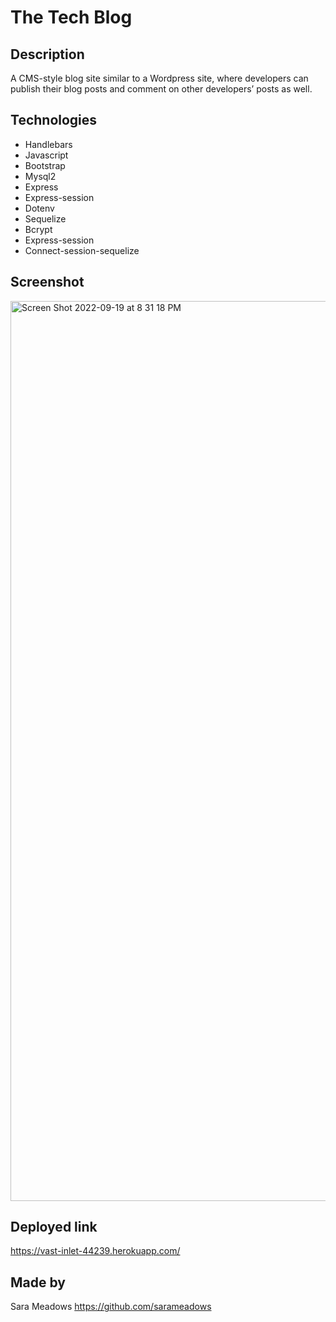 # The Tech Blog

## Description
A CMS-style blog site similar to a Wordpress site, where developers can publish their blog posts and comment on other developers’ posts as well.

## Technologies
* Handlebars
* Javascript
* Bootstrap
* Mysql2
* Express
* Express-session
* Dotenv
* Sequelize
* Bcrypt
* Express-session
* Connect-session-sequelize

## Screenshot
<img width="1440" alt="Screen Shot 2022-09-19 at 8 31 18 PM" src="https://user-images.githubusercontent.com/103394634/191148237-db403df1-4257-4845-9d31-a1249c349f7d.png">

## Deployed link
https://vast-inlet-44239.herokuapp.com/

## Made by
Sara Meadows
https://github.com/sarameadows
